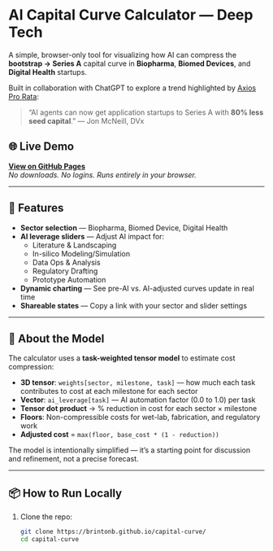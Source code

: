 # AI Capital Curve Calculator — Deep Tech

A simple, browser-only tool for visualizing how AI can compress the **bootstrap → Series A** capital curve in **Biopharma**, **Biomed Devices**, and **Digital Health** startups.

Built in collaboration with ChatGPT to explore a trend highlighted by [Axios Pro Rata](https://www.axios.com/2025/08/07/ai-venture-capital-math-jon-mcneill):
> “AI agents can now get application startups to Series A with **80% less seed capital**.” — Jon McNeill, DVx

## 🌐 Live Demo
**[View on GitHub Pages]([https://brintonb.github.io/capital-curve/])**  
_No downloads. No logins. Runs entirely in your browser._

---

## 🚀 Features
- **Sector selection** — Biopharma, Biomed Device, Digital Health
- **AI leverage sliders** — Adjust AI impact for:
  - Literature & Landscaping
  - In-silico Modeling/Simulation
  - Data Ops & Analysis
  - Regulatory Drafting
  - Prototype Automation
- **Dynamic charting** — See pre-AI vs. AI-adjusted curves update in real time
- **Shareable states** — Copy a link with your sector and slider settings

---

## 🧠 About the Model
The calculator uses a **task-weighted tensor model** to estimate cost compression:

- **3D tensor**: `weights[sector, milestone, task]` — how much each task contributes to cost at each milestone for each sector
- **Vector**: `ai_leverage[task]` — AI automation factor (0.0 to 1.0) per task
- **Tensor dot product** → % reduction in cost for each sector × milestone
- **Floors**: Non-compressible costs for wet-lab, fabrication, and regulatory work  
- **Adjusted cost** = `max(floor, base_cost * (1 - reduction))`

The model is intentionally simplified — it’s a starting point for discussion and refinement, not a precise forecast.

---

## 📦 How to Run Locally
1. Clone the repo:
   ```bash
   git clone https://brintonb.github.io/capital-curve/
   cd capital-curve
